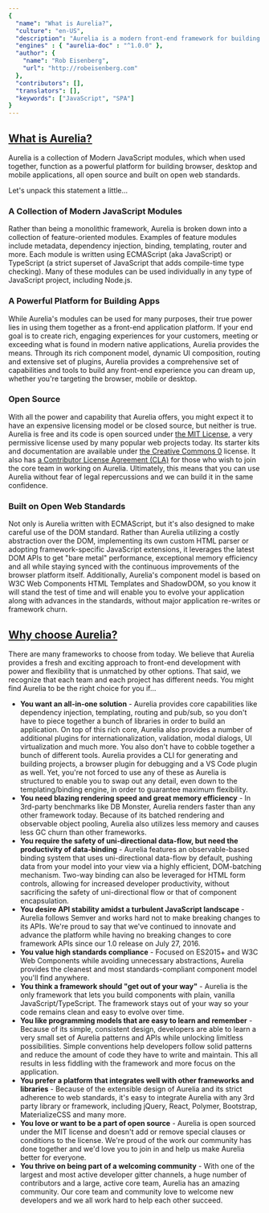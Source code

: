 ```yaml
---
{
  "name": "What is Aurelia?",
  "culture": "en-US",
  "description": "Aurelia is a modern front-end framework for building browser, mobile and desktop applications.",
  "engines" : { "aurelia-doc" : "^1.0.0" },
  "author": {
  	"name": "Rob Eisenberg",
  	"url": "http://robeisenberg.com"
  },
  "contributors": [],
  "translators": [],
  "keywords": ["JavaScript", "SPA"]
}
---
```

## [What is Aurelia?](aurelia-doc://section/1/version/1.0.0)

Aurelia is a collection of Modern JavaScript modules, which when used together, function as a powerful platform for building browser, desktop and mobile applications, all open source and built on open web standards.

Let's unpack this statement a little...

### A Collection of Modern JavaScript Modules

Rather than being a monolithic framework, Aurelia is broken down into a collection of feature-oriented modules. Examples of feature modules include metadata, dependency injection, binding, templating, router and more. Each module is written using ECMAScript (aka JavaScript) or TypeScript (a strict superset of JavaScript that adds compile-time type checking). Many of these modules can be used individually in any type of JavaScript project, including Node.js.

### A Powerful Platform for Building Apps

While Aurelia's modules can be used for many purposes, their true power lies in using them together as a front-end application platform. If your end goal is to create rich, engaging experiences for your customers, meeting or exceeding what is found in modern native applications, Aurelia provides the means. Through its rich component model, dynamic UI composition, routing and extensive set of plugins, Aurelia provides a comprehensive set of capabilities and tools to build any front-end experience you can dream up, whether you're targeting the browser, mobile or desktop.

### Open Source

With all the power and capability that Aurelia offers, you might expect it to have an expensive licensing model or be closed source, but neither is true. Aurelia is free and its code is open sourced under [the MIT License](http://opensource.org/licenses/MIT), a very permissive license used by many popular web projects today. Its starter kits and documentation are available under [the Creative Commons 0](http://creativecommons.org/publicdomain/zero/1.0/legalcode) license. It also has [a Contributor License Agreement (CLA)](https://github.com/durandalproject/about/blob/master/CLA.md) for those who wish to join the core team in working on Aurelia. Ultimately, this means that you can use Aurelia without fear of legal repercussions and we can build it in the same confidence.

### Built on Open Web Standards

Not only is Aurelia written with ECMAScript, but it's also designed to make careful use of the DOM standard. Rather than Aurelia utilizing a costly abstraction over the DOM, implementing its own custom HTML parser or adopting framework-specific JavaScript extensions, it leverages the latest DOM APIs to get "bare metal" performance, exceptional memory efficiency and all while staying synced with the continuous improvements of the browser platform itself. Additionally, Aurelia's component model is based on W3C Web Components HTML Templates and ShadowDOM, so you know it will stand the test of time and will enable you to evolve your application along with advances in the standards, without major application re-writes or framework churn.

## [Why choose Aurelia?](aurelia-doc://section/2/version/1.0.0)

There are many frameworks to choose from today. We believe that Aurelia provides a fresh and exciting approach to front-end development with power and flexibility that is unmatched by other options. That said, we recognize that each team and each project has different needs. You might find Aurelia to be the right choice for you if...

* **You want an all-in-one solution** - Aurelia provides core capabilities like dependency injection, templating, routing and pub/sub, so you don't have to piece together a bunch of libraries in order to build an application. On top of this rich core, Aurelia also provides a number of additional plugins for internationalization, validation, modal dialogs, UI virtualization and much more. You also don't have to cobble together a bunch of different tools. Aurelia provides a CLI for generating and building projects, a browser plugin for debugging and a VS Code plugin as well. Yet, you're not forced to use any of these as Aurelia is structured to enable you to swap out any detail, even down to the templating/binding engine, in order to guarantee maximum flexibility.
* **You need blazing rendering speed and great memory efficiency** - In 3rd-party benchmarks like DB Monster, Aurelia renders faster than any other framework today. Because of its batched rendering and observable object pooling, Aurelia also utilizes less memory and causes less GC churn than other frameworks.
* **You require the safety of uni-directional data-flow, but need the productivity of data-binding** - Aurelia features an observable-based binding system that uses uni-directional data-flow by default, pushing data from your model into your view via a highly efficient, DOM-batching mechanism. Two-way binding can also be leveraged for HTML form controls, allowing for increased developer productivity, without sacrificing the safety of uni-directional flow or that of component encapsulation.
* **You desire API stability amidst a turbulent JavaScript landscape** - Aurelia follows Semver and works hard not to make breaking changes to its APIs. We're proud to say that we've continued to innovate and advance the platform while having no breaking changes to core framework APIs since our 1.0 release on July 27, 2016.
* **You value high standards compliance** - Focused on ES2015+ and W3C Web Components while avoiding unnecessary abstractions, Aurelia provides the cleanest and most standards-compliant component model you'll find anywhere.
* **You think a framework should "get out of your way"** - Aurelia is the only framework that lets you build components with plain, vanilla JavaScript/TypeScript. The framework stays out of your way so your code remains clean and easy to evolve over time.
* **You like programming models that are easy to learn and remember** - Because of its simple, consistent design, developers are able to learn a very small set of Aurelia patterns and APIs while unlocking limitless possibilities. Simple conventions help developers follow solid patterns and reduce the amount of code they have to write and maintain. This all results in less fiddling with the framework and more focus on the application.
* **You prefer a platform that integrates well with other frameworks and libraries** - Because of the extensible design of Aurelia and its strict adherence to web standards, it's easy to integrate Aurelia with any 3rd party library or framework, including jQuery, React, Polymer, Bootstrap, MaterializeCSS and many more.
* **You love or want to be a part of open source** - Aurelia is open sourced under the MIT license and doesn't add or remove special clauses or conditions to the license. We're proud of the work our community has done together and we'd love you to join in and help us make Aurelia better for everyone.
* **You thrive on being part of a welcoming community** - With one of the largest and most active developer gitter channels, a huge number of contributors and a large, active core team, Aurelia has an amazing community. Our core team and community love to welcome new developers and we all work hard to help each other succeed.
